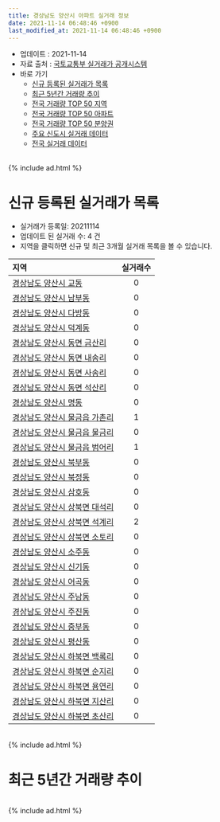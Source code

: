 ```yaml
---
title: 경상남도 양산시 아파트 실거래 정보
date: 2021-11-14 06:48:46 +0900
last_modified_at: 2021-11-14 06:48:46 +0900
---
```


* 업데이트 : 2021-11-14
* 자료 출처 : [국토교통부 실거래가 공개시스템](http://rt.molit.go.kr)
* 바로 가기
    * [신규 등록된 실거래가 목록](#신규-등록된-실거래가-목록)
    * [최근 5년간 거래량 추이](#최근-5년간-거래량-추이)
    * [전국 거래량 TOP 50 지역](https://inasie.github.io/apt-trade-info/최근-3개월-전국에서-가장-거래가-많이-발생한-지역)
    * [전국 거래량 TOP 50 아파트](https://inasie.github.io/apt-trade-info/최근-3개월-전국에서-가장-거래가-많이-발생한-아파트)
    * [전국 거래량 TOP 50 분양권](https://inasie.github.io/apt-trade-info/최근-3개월-전국에서-가장-거래가-많이-발생한-분양권)
    * [주요 신도시 실거래 데이터](https://inasie.github.io/apt-trade-info/주요-신도시)
    * [전국 실거래 데이터](https://inasie.github.io/apt-trade-info/전국)

<br>
{% include ad.html %}
<br>

# 신규 등록된 실거래가 목록
* 실거래가 등록일: 20211114
* 업데이트 된 실거래 수: 4 건
* 지역을 클릭하면 신규 및 최근 3개월 실거래 목록을 볼 수 있습니다.


|지역|실거래수|
|:---|:---:|
|[경상남도 양산시 교동](https://inasie.github.io/apt-trade-info/경상남도-양산시-교동)|0|
|[경상남도 양산시 남부동](https://inasie.github.io/apt-trade-info/경상남도-양산시-남부동)|0|
|[경상남도 양산시 다방동](https://inasie.github.io/apt-trade-info/경상남도-양산시-다방동)|0|
|[경상남도 양산시 덕계동](https://inasie.github.io/apt-trade-info/경상남도-양산시-덕계동)|0|
|[경상남도 양산시 동면 금산리](https://inasie.github.io/apt-trade-info/경상남도-양산시-동면-금산리)|0|
|[경상남도 양산시 동면 내송리](https://inasie.github.io/apt-trade-info/경상남도-양산시-동면-내송리)|0|
|[경상남도 양산시 동면 사송리](https://inasie.github.io/apt-trade-info/경상남도-양산시-동면-사송리)|0|
|[경상남도 양산시 동면 석산리](https://inasie.github.io/apt-trade-info/경상남도-양산시-동면-석산리)|0|
|[경상남도 양산시 명동](https://inasie.github.io/apt-trade-info/경상남도-양산시-명동)|0|
|[경상남도 양산시 물금읍 가촌리](https://inasie.github.io/apt-trade-info/경상남도-양산시-물금읍-가촌리)|1|
|[경상남도 양산시 물금읍 물금리](https://inasie.github.io/apt-trade-info/경상남도-양산시-물금읍-물금리)|0|
|[경상남도 양산시 물금읍 범어리](https://inasie.github.io/apt-trade-info/경상남도-양산시-물금읍-범어리)|1|
|[경상남도 양산시 북부동](https://inasie.github.io/apt-trade-info/경상남도-양산시-북부동)|0|
|[경상남도 양산시 북정동](https://inasie.github.io/apt-trade-info/경상남도-양산시-북정동)|0|
|[경상남도 양산시 삼호동](https://inasie.github.io/apt-trade-info/경상남도-양산시-삼호동)|0|
|[경상남도 양산시 상북면 대석리](https://inasie.github.io/apt-trade-info/경상남도-양산시-상북면-대석리)|0|
|[경상남도 양산시 상북면 석계리](https://inasie.github.io/apt-trade-info/경상남도-양산시-상북면-석계리)|2|
|[경상남도 양산시 상북면 소토리](https://inasie.github.io/apt-trade-info/경상남도-양산시-상북면-소토리)|0|
|[경상남도 양산시 소주동](https://inasie.github.io/apt-trade-info/경상남도-양산시-소주동)|0|
|[경상남도 양산시 신기동](https://inasie.github.io/apt-trade-info/경상남도-양산시-신기동)|0|
|[경상남도 양산시 어곡동](https://inasie.github.io/apt-trade-info/경상남도-양산시-어곡동)|0|
|[경상남도 양산시 주남동](https://inasie.github.io/apt-trade-info/경상남도-양산시-주남동)|0|
|[경상남도 양산시 주진동](https://inasie.github.io/apt-trade-info/경상남도-양산시-주진동)|0|
|[경상남도 양산시 중부동](https://inasie.github.io/apt-trade-info/경상남도-양산시-중부동)|0|
|[경상남도 양산시 평산동](https://inasie.github.io/apt-trade-info/경상남도-양산시-평산동)|0|
|[경상남도 양산시 하북면 백록리](https://inasie.github.io/apt-trade-info/경상남도-양산시-하북면-백록리)|0|
|[경상남도 양산시 하북면 순지리](https://inasie.github.io/apt-trade-info/경상남도-양산시-하북면-순지리)|0|
|[경상남도 양산시 하북면 용연리](https://inasie.github.io/apt-trade-info/경상남도-양산시-하북면-용연리)|0|
|[경상남도 양산시 하북면 지산리](https://inasie.github.io/apt-trade-info/경상남도-양산시-하북면-지산리)|0|
|[경상남도 양산시 하북면 초산리](https://inasie.github.io/apt-trade-info/경상남도-양산시-하북면-초산리)|0|


<br>
{% include ad.html %}
<br>

# 최근 5년간 거래량 추이


<div style="width:100%;">
    <canvas id="deal_progress" height="200"></canvas>
</div>

<script>
new Chart(document.getElementById("deal_progress"), {
    type: 'line',
    data: {
        labels: ['201611','201612','201701','201702','201703','201704','201705','201706','201707','201708','201709','201710','201711','201712','201801','201802','201803','201804','201805','201806','201807','201808','201809','201810','201811','201812','201901','201902','201903','201904','201905','201906','201907','201908','201909','201910','201911','201912','202001','202002','202003','202004','202005','202006','202007','202008','202009','202010','202011','202012','202101','202102','202103','202104','202105','202106','202107','202108','202109','202110','202111'],
        datasets: [{
            label: '매매',
            pointRadius: 1,
            data: [643, 411, 330, 456, 570, 439, 516, 525, 429, 409, 372, 344, 401, 285, 546, 454, 661, 462, 435, 350, 352, 335, 322, 427, 348, 255, 323, 303, 373, 291, 345, 333, 375, 460, 487, 664, 810, 676, 475, 580, 488, 451, 726, 953, 1671, 624, 675, 899, 2413, 1337, 1113, 757, 926, 1750, 1944, 1125, 1026, 1015, 1470, 894, 89],
            borderColor: "rgba(255, 201, 14, 1)",
            backgroundColor: "rgba(255, 201, 14, 0.5)",
            fill: false,
            lineTension: 0
        },{
            label: '전월세',
            pointRadius: 1,
            data: [377, 455, 394, 441, 480, 393, 398, 472, 509, 571, 605, 501, 529, 417, 510, 407, 524, 507, 473, 395, 524, 420, 412, 431, 379, 396, 521, 465, 436, 443, 444, 459, 473, 471, 482, 547, 536, 522, 524, 590, 481, 522, 502, 530, 579, 431, 430, 417, 477, 496, 532, 452, 493, 1010, 834, 598, 460, 456, 482, 361, 92],
            borderColor: "rgba(0, 141, 185, 1)",
            backgroundColor: "rgba(0, 141, 185, 0.5)",
            fill: false,
            lineTension: 0
        }
        ]
    },
    options: {
        responsive: true,
        title: {
            display: false
        },
        tooltips: {
            mode: 'index',
            intersect: false
        },
        hover: {
            mode: 'nearest',
            intersect: true
        },
        scales: {
            xAxes: [{
                display: true,
                scaleLabel: {
                    display: true,
                    labelString: '년/월'
                }
            }],
            yAxes: [{
                display: true,
                ticks: {
                    suggestedMin: 0,
                },
                scaleLabel: {
                    display: true,
                    labelString: '실거래 수'
                }
            }]
        }
    }
});

</script>


<br>
{% include ad.html %}
<br>

